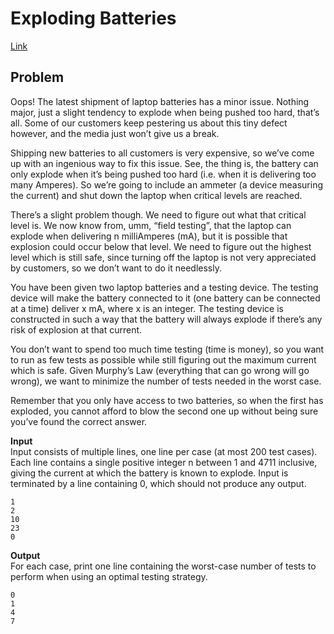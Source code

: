 # Exploding Batteries <!-- omit in toc -->

[Link](https://open.kattis.com/problems/batteries)

## Problem
Oops! The latest shipment of laptop batteries has a minor issue. Nothing major, just a slight tendency to explode when being pushed too hard, that’s all. Some of our customers keep pestering us about this tiny defect however, and the media just won’t give us a break.

Shipping new batteries to all customers is very expensive, so we’ve come up with an ingenious way to fix this issue. See, the thing is, the battery can only explode when it’s being pushed too hard (i.e. when it is delivering too many Amperes). So we’re going to include an ammeter (a device measuring the current) and shut down the laptop when critical levels are reached.

There’s a slight problem though. We need to figure out what that critical level is. We now know from, umm, “field testing”, that the laptop can explode when delivering n milliAmperes (mA), but it is possible that explosion could occur below that level. We need to figure out the highest level which is still safe, since turning off the laptop is not very appreciated by customers, so we don’t want to do it needlessly.

You have been given two laptop batteries and a testing device. The testing device will make the battery connected to it (one battery can be connected at a time) deliver x mA, where x is an integer. The testing device is constructed in such a way that the battery will always explode if there’s any risk of explosion at that current.

You don’t want to spend too much time testing (time is money), so you want to run as few tests as possible while still figuring out the maximum current which is safe. Given Murphy’s Law (everything that can go wrong will go wrong), we want to minimize the number of tests needed in the worst case.

Remember that you only have access to two batteries, so when the first has exploded, you cannot afford to blow the second one up without being sure you’ve found the correct answer.

**Input**  
Input consists of multiple lines, one line per case (at most 200 test cases). Each line contains a single positive integer n between 1 and 4711 inclusive, giving the current at which the battery is known to explode. Input is terminated by a line containing 0, which should not produce any output.

```
1
2
10
23
0
```

**Output**  
For each case, print one line containing the worst-case number of tests to perform when using an optimal testing strategy.

```
0
1
4
7
```
